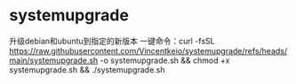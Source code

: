# systemupgrade
升级debian和ubuntu到指定的新版本
一键命令：curl -fsSL https://raw.githubusercontent.com/Vincentkeio/systemupgrade/refs/heads/main/systemupgrade.sh -o systemupgrade.sh && chmod +x systemupgrade.sh && ./systemupgrade.sh
